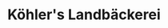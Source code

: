 ---
title: "Köhler's Landbäckerei"
url: /graben-neudorf/koehlers-landbaeckerei-schulstrasse/
shop: Bäckerei
---